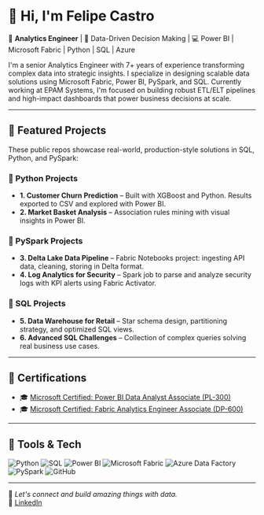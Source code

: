 # 👋 Hi, I'm Felipe Castro

🎯 **Analytics Engineer** | 🧠 Data-Driven Decision Making | 💻 Power BI | Microsoft Fabric | Python | SQL | Azure

I'm a senior Analytics Engineer with 7+ years of experience transforming complex data into strategic insights. I specialize in designing scalable data solutions using Microsoft Fabric, Power BI, PySpark, and SQL. Currently working at EPAM Systems, I'm focused on building robust ETL/ELT pipelines and high-impact dashboards that power business decisions at scale.

---

## 📌 Featured Projects

These public repos showcase real-world, production-style solutions in SQL, Python, and PySpark:

### 🐍 Python Projects
- **1. Customer Churn Prediction** – Built with XGBoost and Python. Results exported to CSV and explored with Power BI.
- **2. Market Basket Analysis** – Association rules mining with visual insights in Power BI.

### 🧱 PySpark Projects
- **3. Delta Lake Data Pipeline** – Fabric Notebooks project: ingesting API data, cleaning, storing in Delta format.
- **4. Log Analytics for Security** – Spark job to parse and analyze security logs with KPI alerts using Fabric Activator.

### 🐘 SQL Projects
- **5. Data Warehouse for Retail** – Star schema design, partitioning strategy, and optimized SQL views.
- **6. Advanced SQL Challenges** – Collection of complex queries solving real business use cases.

---

## 📜 Certifications

- 🎓 [Microsoft Certified: Power BI Data Analyst Associate (PL-300)](https://learn.microsoft.com/api/credentials/share/en-us/FelipeCastro-8026/F853AABE365874B3?sharingId=13D660F56C1DFFA3)
- 🎓 [Microsoft Certified: Fabric Analytics Engineer Associate (DP-600)](https://learn.microsoft.com/api/credentials/share/en-us/FelipeCastro-8026/6C5A2F5A8A5864FC?sharingId=13D660F56C1DFFA3)

---

## 🚀 Tools & Tech

![Python](https://img.shields.io/badge/Python-3776AB?style=flat&logo=python&logoColor=white)
![SQL](https://img.shields.io/badge/SQL-005C84?style=flat&logo=postgresql&logoColor=white)
![Power BI](https://img.shields.io/badge/Power%20BI-F2C811?style=flat&logo=powerbi&logoColor=black)
![Microsoft Fabric](https://img.shields.io/badge/Microsoft%20Fabric-000000?style=flat&logo=Microsoft&logoColor=white)
![Azure Data Factory](https://img.shields.io/badge/Azure%20Data%20Factory-0078D4?style=flat&logo=Microsoft%20Azure&logoColor=white)
![PySpark](https://img.shields.io/badge/PySpark-E34F26?style=flat&logo=apachespark&logoColor=white)
![GitHub](https://img.shields.io/badge/GitHub-181717?style=flat&logo=github&logoColor=white)

---

💬 *Let's connect and build amazing things with data.*  
🔗 [LinkedIn](https://www.linkedin.com/in/felipe-castro-566129164/)
